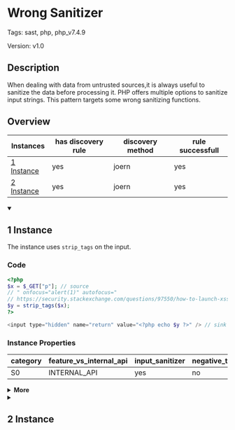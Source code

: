 [//]: # (This file is automatically generated. If you wish to make any changes, please use the JSON files and regenerate this file using the tpframework.)

# Wrong Sanitizer

Tags: sast, php, php_v7.4.9

Version: v1.0

## Description

When dealing with data from untrusted sources,it is always useful to sanitize the data before processing it. PHP offers multiple options to sanitize input strings. This pattern targets some wrong sanitizing functions.

## Overview

| Instances                 | has discovery rule   | discovery method   | rule successfull   |
|---------------------------|----------------------|--------------------|--------------------|
| [1 Instance](#1-instance) | yes                  | joern              | yes                |
| [2 Instance](#2-instance) | yes                  | joern              | yes                |

<details markdown="1"open>
<summary>

## 1 Instance
</summary>

The instance uses `strip_tags` on the input.

### Code

```PHP
<?php
$x = $_GET["p"]; // source
// " onfocus="alert(1)" autofocus="
// https://security.stackexchange.com/questions/97550/how-to-launch-xss-code-from-an-input-html-tag-upon-page-load
$y = strip_tags($x);
?>

<input type="hidden" name="return" value="<?php echo $y ?>" /> // sink
```

### Instance Properties

| category   | feature_vs_internal_api   | input_sanitizer   | negative_test_case   | source_and_sink   |
|------------|---------------------------|-------------------|----------------------|-------------------|
| S0         | INTERNAL_API              | yes               | no                   | no                |

<details markdown="1">
<summary>
<b>More</b></summary>

<details markdown="1">
<summary>

### Compile
</summary>

```bash
$_main:
     ; (lines=11, args=0, vars=2, tmps=5)
     ; (before optimizer)
     ; /.../PHP/73_wrong_sanitizer/1_instance_73_wrong_sanitizer/1_instance_73_wrong_sanitizer.php:1-8
     ; return  [] RANGE[0..0]
0000 T2 = FETCH_R (global) string("_GET")
0001 T3 = FETCH_DIM_R T2 string("p")
0002 ASSIGN CV0($x) T3
0003 INIT_FCALL 1 96 string("strip_tags")
0004 SEND_VAR CV0($x) 1
0005 V5 = DO_ICALL
0006 ASSIGN CV1($y) V5
0007 ECHO string("
<input type="hidden" name="return" value="")
0008 ECHO CV1($y)
0009 ECHO string("" /> // sink")
0010 RETURN int(1)
```

</details>

<details markdown="1">
<summary>

### Discovery
</summary>

The discovery rule searches for function calls to `strip_tags` or `json_encode` on opcode level.

```scala
val x73 = (name, "73_wrong_sanitizers_iall", cpg.call(".*INIT_FCALL.*").argument.order(2).code("strip_tags|json_encode").astParent.location.toJson);
```

| discovery method   | expected accuracy   |
|--------------------|---------------------|
| joern              | Perfect             |

</details>

<details markdown="1"open>
<summary>

### Measurement
</summary>

| Tool        | Comm_1   | Comm_2   | phpSAFE   | Progpilot   | RIPS   | WAP   | Ground Truth   |
|-------------|----------|----------|-----------|-------------|--------|-------|----------------|
| 08 Jun 2021 | yes      | yes      | yes       | yes         | yes    | no    | yes            |
| 22 May 2023 | yes      | yes      |           |             |        |       | yes            |

</details>

</details>

</details>

<details markdown="1">
<summary>

## 2 Instance
</summary>

The instance uses `json_encode` on the input.

### Code

```PHP
<?php
$b = $_GET["p1"]; // source
$a = json_encode($b);
echo $a; // sink
```

### Instance Properties

| category   | feature_vs_internal_api   | input_sanitizer   | negative_test_case   | source_and_sink   |
|------------|---------------------------|-------------------|----------------------|-------------------|
| S0         | INTERNAL_API              | yes               | no                   | no                |

<details markdown="1">
<summary>
<b>More</b></summary>

<details markdown="1">
<summary>

### Compile
</summary>

```bash
$_main:
     ; (lines=9, args=0, vars=2, tmps=5)
     ; (before optimizer)
     ; /.../PHP/73_wrong_sanitizer/2_instance_73_wrong_sanitizer/2_instance_73_wrong_sanitizer.php:1-4
     ; return  [] RANGE[0..0]
0000 T2 = FETCH_R (global) string("_GET")
0001 T3 = FETCH_DIM_R T2 string("p1")
0002 ASSIGN CV0($b) T3
0003 INIT_FCALL 1 96 string("json_encode")
0004 SEND_VAR CV0($b) 1
0005 V5 = DO_ICALL
0006 ASSIGN CV1($a) V5
0007 ECHO CV1($a)
0008 RETURN int(1)
```

</details>

<details markdown="1">
<summary>

### Discovery
</summary>

The discovery rule searches for function calls to `strip_tags` or `json_encode` on opcode level.

```scala
val x73 = (name, "73_wrong_sanitizers_iall", cpg.call(".*INIT_FCALL.*").argument.order(2).code("strip_tags|json_encode").astParent.location.toJson);
```

| discovery method   | expected accuracy   |
|--------------------|---------------------|
| joern              | Perfect             |

</details>

<details markdown="1"open>
<summary>

### Measurement
</summary>

| Tool        | Comm_1   | Comm_2   | phpSAFE   | Progpilot   | RIPS   | WAP   | Ground Truth   |
|-------------|----------|----------|-----------|-------------|--------|-------|----------------|
| 08 Jun 2021 | yes      | no       | yes       | yes         | yes    | yes   | yes            |
| 22 May 2023 | yes      | no       |           |             |        |       | yes            |

</details>

</details>

</details>
